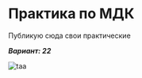 # Практика по МДК
Публикую сюда свои практические

***Вариант: 22***

![taa](https://github.com/user-attachments/assets/f0350ec5-796a-4c1d-938d-214b5d9f4aab)
